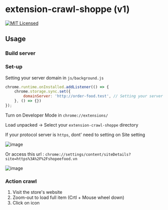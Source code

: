 # extension-crawl-shoppe (v1)

[![MIT Licensed](https://img.shields.io/badge/license-MIT-brightgreen.svg?style=flat-square)](LICENSE.md)


## Usage

### Build server


### Set-up

 Setting your server domain in `js/background.js`

```javascript
chrome.runtime.onInstalled.addListener(() => {
    chrome.storage.sync.set({
        domainServer: 'http://order-food.test', // Setting your server domain in here!
    }, () => {})
});
```

Turn on Developer Mode in `chrome://extensions/`

Load unpacked -> Select your `extension-crawl-shoppe` directory

If your protocol server is `https`, dont' need to setting on Site setting

![image](https://github.com/phonghaw2/extension-crawl-shopee/assets/77913075/e70111ce-8b9b-40c8-9145-9e225754f707)

Or access this url : `chrome://settings/content/siteDetails?site=https%3A%2F%2Fshopeefood.vn`

![image](https://github.com/phonghaw2/extension-crawl-shopee/assets/77913075/11819274-a191-4d6d-9e7f-efff82af961e)


### Action crawl

1. Visit the store's website
2. Zoom-out to load full item (Crtl + Mouse wheel down)
3. Click on icon 
